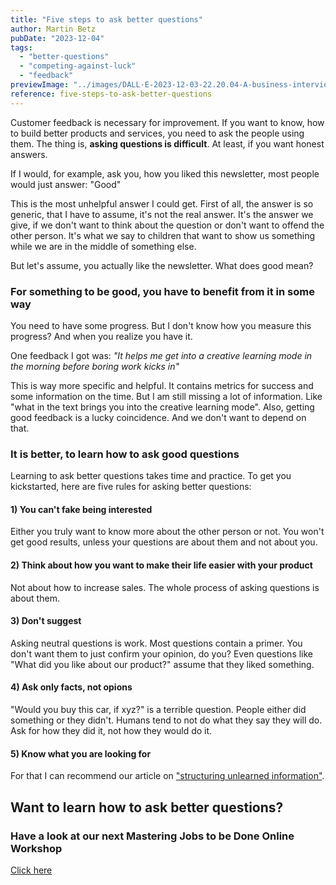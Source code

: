 ```yaml
---
title: "Five steps to ask better questions"
author: Martin Betz
pubDate: "2023-12-04"
tags:
  - "better-questions"
  - "competing-against-luck"
  - "feedback"
previewImage: "../images/DALL·E-2023-12-03-22.20.04-A-business-interview-situation-depicted-in-a-geometric-watercolor-style-with-blue-and-mint-colors.-The-image-should-be-created-in-a-wide-format.png"
reference: five-steps-to-ask-better-questions
---
```


Customer feedback is necessary for improvement. If you want to know, how to build better products and services, you need to ask the people using them. The thing is, **asking questions is difficult**. At least, if you want honest answers.

If I would, for example, ask you, how you liked this newsletter, most people would just answer: "Good"

This is the most unhelpful answer I could get. First of all, the answer is so generic, that I have to assume, it's not the real answer. It's the answer we give, if we don't want to think about the question or don't want to offend the other person. It's what we say to children that want to show us something while we are in the middle of something else.

But let's assume, you actually like the newsletter. What does good mean?

### For something to be good, you have to benefit from it in some way

You need to have some progress. But I don't know how you measure this progress? And when you realize you have it.

One feedback I got was: _"It helps me get into a creative learning mode in the morning before boring work kicks in"_

This is way more specific and helpful. It contains metrics for success and some information on the time. But I am still missing a lot of information. Like "what in the text brings you into the creative learning mode". Also, getting good feedback is a lucky coincidence. And we don't want to depend on that.

### It is better, to learn how to ask good questions

Learning to ask better questions takes time and practice. To get you kickstarted, here are five rules for asking better questions:

#### 1) You can't fake being interested

Either you truly want to know more about the other person or not. You won't get good results, unless your questions are about them and not about you.

#### 2) Think about how you want to make their life easier with your product

Not about how to increase sales. The whole process of asking questions is about them.

#### 3) Don't suggest

Asking neutral questions is work. Most questions contain a primer. You don't want them to just confirm your opinion, do you? Even questions like "What did you like about our product?" assume that they liked something.

#### 4) Ask only facts, not opions

"Would you buy this car, if xyz?" is a terrible question. People either did something or they didn't. Humans tend to not do what they say they will do. Ask for how they did it, not how they would do it.

#### 5) Know what you are looking for

For that I can recommend our article on ["structuring unlearned information"](/en/blog/structuring-unlearned-information/).

## Want to learn how to ask better questions?

### Have a look at our next Mastering Jobs to be Done Online Workshop

[Click here](https://utxo.solutions/services/mastering-jobs-to-be-done-online-workshop/)

